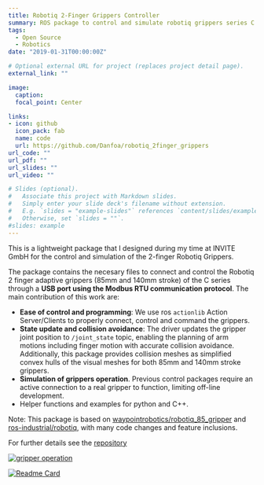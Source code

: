 ```yaml
---
title: Robotiq 2-Finger Grippers Controller
summary: ROS package to control and simulate robotiq grippers series C
tags:
  - Open Source
  - Robotics
date: "2019-01-31T00:00:00Z"

# Optional external URL for project (replaces project detail page).
external_link: ""

image:
  caption:
  focal_point: Center

links:
- icon: github
  icon_pack: fab
  name: code
  url: https://github.com/Danfoa/robotiq_2finger_grippers
url_code: ""
url_pdf: ""
url_slides: ""
url_video: ""

# Slides (optional).
#   Associate this project with Markdown slides.
#   Simply enter your slide deck's filename without extension.
#   E.g. `slides = "example-slides"` references `content/slides/example-slides.md`.
#   Otherwise, set `slides = ""`.
#slides: example
---
```


This is a lightweight package that I designed during my time at INVITE GmbH for the control and simulation of the 2-finger Robotiq Grippers.

The package contains the necesary files to connect and control the Robotiq 2 finger adaptive grippers (85mm and 140mm stroke) of the C series through a **USB port using the Modbus RTU communication protocol**. The main contribution of this work are:

  - **Ease of control and programming**: We use ros `actionlib` Action Server/Clients to properly connect, control and command the grippers.
  - **State update and collision avoidance**: The driver updates the gripper joint position to `/joint_state` topic, enabling the planning of arm motions including finger motion with accurate collision avoidance. Additionally, this package provides collision meshes as simplified convex hulls of the visual meshes for both 85mm and 140mm stroke grippers.
  - **Simulation of grippers operation**. Previous control packages require an active connection to a real gripper to function, limiting off-line development.
  - Helper functions and examples for python and C++.

  Note: This package is based on [waypointrobotics/robotiq_85_gripper](https://github.com/waypointrobotics/robotiq_85_gripper) and [ros-industrial/robotiq](https://github.com/ros-industrial/robotiq), with many code changes and feature inclusions.

For further details see the [repository](https://github.com/Danfoa/robotiq_2finger_grippers)

  [![gripper operation](https://user-images.githubusercontent.com/8356912/52121064-a0ca5600-261e-11e9-8ad1-6b2855f11909.gif)](https://github.com/Danfoa/robotiq_2finger_grippers)

  [![Readme Card](https://github-readme-stats.vercel.app/api/pin/?username=danfoa&repo=robotiq_2finger_grippers)](https://github.com/anuraghazra/github-readme-stats)
